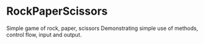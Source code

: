 # RockPaperScissors

Simple game of rock, paper, scissors
Demonstrating simple use of methods, control flow, input and output.
